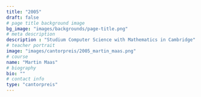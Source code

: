 ```yaml
---
title: "2005"
draft: false
# page title background image
bg_image: "images/backgrounds/page-title.png"
# meta description
description : "Studium Computer Science with Mathematics in Cambridge"
# teacher portrait
image: "images/cantorpreis/2005_martin_maas.png"
# course
name: "Martin Maas"
# biography
bio: ""
# contact info
type: "cantorpreis"
---
```

